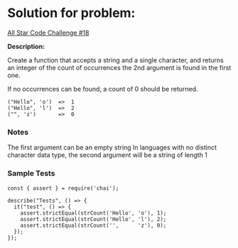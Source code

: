 # Solution for problem:

[All Star Code Challenge #18](https://www.codewars.com/kata/5865918c6b569962950002a1)

**Description:**

Create a function that accepts a string and a single character, and returns an integer of the count of occurrences the 2nd argument is found in the first one.

If no occurrences can be found, a count of 0 should be returned.

```plaintext
("Hello", 'o')  =>  1
("Hello", 'l')  =>  2
("", 'z')       =>  0
```

### Notes

The first argument can be an empty string
In languages with no distinct character data type, the second argument will be a string of length 1

### Sample Tests

```plaintext
const { assert } = require('chai');

describe("Tests", () => {
  it("test", () => {
    assert.strictEqual(strCount('Hello', 'o'), 1);
    assert.strictEqual(strCount('Hello', 'l'), 2);
    assert.strictEqual(strCount('',      'z'), 0);
  });
});
```
